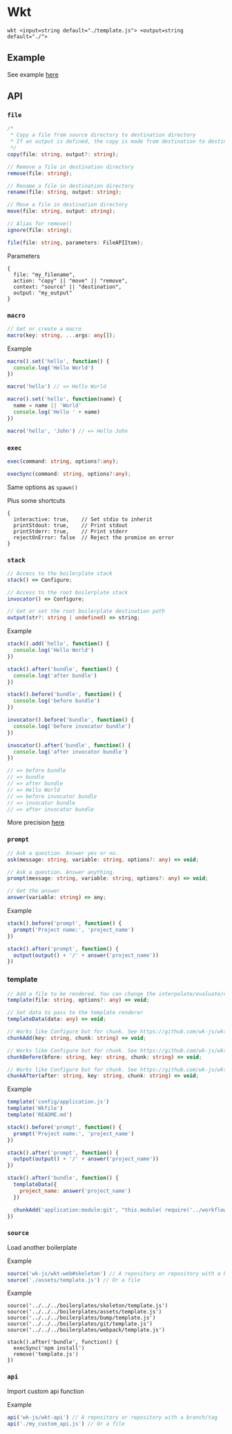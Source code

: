 # Wkt

```
wkt <input=string default="./template.js"> <output=string default="./">
```

## Example

See example [here](https://github.com/wk-ts/wkt-web/blob/master/skeleton/template.js)

## API

### `file`

```ts
/*
 * Copy a file from source directory to destination directory
 * If an output is defined, the copy is made from destination to destination directory
 */
copy(file: string, output?: string);
```

```ts
// Remove a file in destination directory
remove(file: string);
```

```ts
// Rename a file in destination directory
rename(file: string, output: string);
```

```ts
// Move a file in destination directory
move(file: string, output: string);
```

```ts
// Alias for remove()
ignore(file: string);
```

```ts
file(file: string, parameters: FileAPIItem);
```

Parameters

```
{
  file: "my_filename",
  action: "copy" || "move" || "remove",
  context: "source" || "destination",
  output: "my_output"
}
```

### `macro`

```ts
// Get or create a macro
macro(key: string, ...args: any[]);
```

Example
```js
macro().set('hello', function() {
  console.log('Hello World')
})

macro('hello') // => Hello World

macro().set('hello', function(name) {
  name = name || 'World'
  console.log('Hello ' + name)
})

macro('hello', 'John') // => Hello John
```

### `exec`

```ts
exec(command: string, options?:any);
```

```ts
execSync(command: string, options?:any);
```

Same options as `spawn()`

Plus some shortcuts

```
{
  interactive: true,    // Set stdio to inherit
  printStdout: true,    // Print stdout
  printStderr: true,    // Print stderr
  rejectOnError: false  // Reject the promise on error
}
```


### `stack`

```ts
// Access to the boilerplate stack
stack() => Configure;
```

```ts
// Access to the root boilerplate stack
invocator() => Configure;
```

```ts
// Get or set the root boilerplate destination path
output(str?: string | undefined) => string;
```

Example
```js
stack().add('hello', function() {
  console.log('Hello World')
})

stack().after('bundle', function() {
  console.log('after bundle')
})

stack().before('bundle', function() {
  console.log('before bundle')
})

invocator().before('bundle', function() {
  console.log('before invocator bundle')
})

invocator().after('bundle', function() {
  console.log('after invocator bundle')
})

// => before bundle
// => bundle
// => after bundle
// => Hello World
// => before invocator bundle
// => invocator bundle
// => after invocator bundle
```

More precision [here](https://github.com/wk-js/wkt/blob/master/lib/stack)

### `prompt`

```ts
// Ask a question. Answer yes or no.
ask(message: string, variable: string, options?: any) => void;
```

```ts
// Ask a question. Answer anything.
prompt(message: string, variable: string, options?: any) => void;
```

```ts
// Get the answer
answer(variable: string) => any;
```

Example

```js
stack().before('prompt', function() {
  prompt('Project name:', 'project_name')
})

stack().after('prompt', function() {
  output(output() + '/' + answer('project_name'))
})
```

### template

```ts
// Add a file to be rendered. You can change the interpolate/evaluate/escape regex in options
template(file: string, options?: any) => void;
```

```ts
// Set data to pass to the template renderer
templateData(data: any) => void;
```

```ts
// Works like Configure but for chunk. See https://github.com/wk-js/wkt/blob/master/lib/api/template/chunk_stack.ts
chunkAdd(key: string, chunk: string) => void;
```

```ts
// Works like Configure but for chunk. See https://github.com/wk-js/wkt/blob/master/lib/api/template/chunk_stack.ts
chunkBefore(bfore: string, key: string, chunk: string) => void;
```

```ts
// Works like Configure but for chunk. See https://github.com/wk-js/wkt/blob/master/lib/api/template/chunk_stack.ts
chunkAfter(after: string, key: string, chunk: string) => void;
```

Example

```js
template('config/application.js')
template('Wkfile')
template('README.md')

stack().before('prompt', function() {
  prompt('Project name:', 'project_name')
})

stack().after('prompt', function() {
  output(output() + '/' + answer('project_name'))
})

stack().after('bundle', function() {
  templateData({
    project_name: answer('project_name')
  })

  chunkAdd('application:module:git', "this.module( require('../workflow/modules/git.js') )")
})
```

### `source`

Load another boilerplate

Example

```js
source('wk-js/wkt-web#skeleton') // A repository or repository with a branch/tag
source('./assets/template.js') // Or a file
```

Example
```
source('../../../boilerplates/skeleton/template.js')
source('../../../boilerplates/assets/template.js')
source('../../../boilerplates/bump/template.js')
source('../../../boilerplates/git/template.js')
source('../../../boilerplates/webpack/template.js')

stack().after('bundle', function() {
  execSync('npm install')
  remove('template.js')
})
```

### `api`

Import custom api function

Example

```js
api('wk-js/wkt-api') // A repository or repository with a branch/tag
api('./my_custom_api.js') // Or a file
```